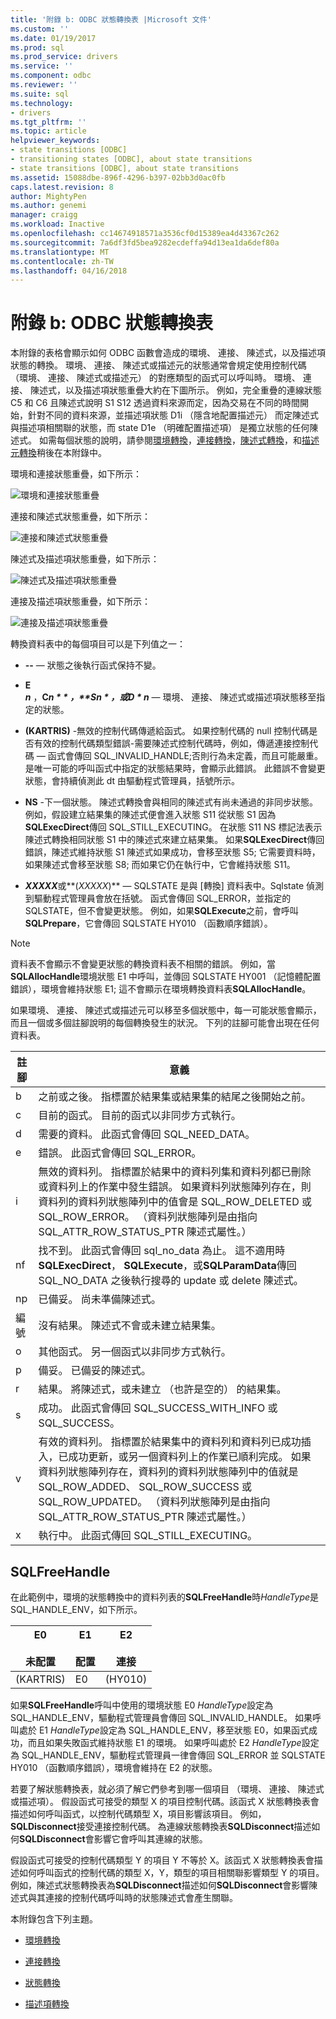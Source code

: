 ```yaml
---
title: '附錄 b: ODBC 狀態轉換表 |Microsoft 文件'
ms.custom: ''
ms.date: 01/19/2017
ms.prod: sql
ms.prod_service: drivers
ms.service: ''
ms.component: odbc
ms.reviewer: ''
ms.suite: sql
ms.technology:
- drivers
ms.tgt_pltfrm: ''
ms.topic: article
helpviewer_keywords:
- state transitions [ODBC]
- transitioning states [ODBC], about state transitions
- state transitions [ODBC], about state transitions
ms.assetid: 15088dbe-896f-4296-b397-02bb3d0ac0fb
caps.latest.revision: 8
author: MightyPen
ms.author: genemi
manager: craigg
ms.workload: Inactive
ms.openlocfilehash: cc14674918571a3536cf0d15389ea4d43367c262
ms.sourcegitcommit: 7a6df3fd5bea9282ecdeffa94d13ea1da6def80a
ms.translationtype: MT
ms.contentlocale: zh-TW
ms.lasthandoff: 04/16/2018
---
```

# <a name="appendix-b-odbc-state-transition-tables"></a>附錄 b: ODBC 狀態轉換表
本附錄的表格會顯示如何 ODBC 函數會造成的環境、 連接、 陳述式，以及描述項狀態的轉換。 環境、 連接、 陳述式或描述元的狀態通常會規定使用控制代碼 （環境、 連接、 陳述式或描述元） 的對應類型的函式可以呼叫時。 環境、 連接、 陳述式，以及描述項狀態重疊大約在下圖所示。 例如，完全重疊的連線狀態 C5 和 C6 且陳述式說明 S1 S12 透過資料來源而定，因為交易在不同的時間開始，針對不同的資料來源，並描述項狀態 D1i （隱含地配置描述元） 而定陳述式與描述項相關聯的狀態，而 state D1e （明確配置描述項） 是獨立狀態的任何陳述式。 如需每個狀態的說明，請參閱[環境轉換](../../../odbc/reference/appendixes/environment-transitions.md)，[連接轉換](../../../odbc/reference/appendixes/connection-transitions.md)，[陳述式轉換](../../../odbc/reference/appendixes/statement-transitions.md)，和[描述元轉換](../../../odbc/reference/appendixes/descriptor-transitions.md)稍後在本附錄中。  
  
 環境和連接狀態重疊，如下所示：  
  
 ![環境和連接狀態重疊](../../../odbc/reference/appendixes/media/app01.gif "app01")  
  
 連接和陳述式狀態重疊，如下所示：  
  
 ![連接和陳述式狀態重疊](../../../odbc/reference/appendixes/media/app02.gif "app02")  
  
 陳述式及描述項狀態重疊，如下所示：  
  
 ![陳述式及描述項狀態重疊](../../../odbc/reference/appendixes/media/app03.gif "app03")  
  
 連接及描述項狀態重疊，如下所示：  
  
 ![連接及描述項狀態重疊](../../../odbc/reference/appendixes/media/app04.gif "app04")  
  
 轉換資料表中的每個項目可以是下列值之一：  
  
-   **--** — 狀態之後執行函式保持不變。  
  
-   **E**  
     ***n*** ，**C*n * * *，**S*n * **，或**D * n***  — 環境、 連接、 陳述式或描述項狀態移至指定的狀態。  
  
-   **(KARTRIS)** -無效的控制代碼傳遞給函式。 如果控制代碼的 null 控制代碼是否有效的控制代碼類型錯誤-需要陳述式控制代碼時，例如，傳遞連接控制代碼 — 函式會傳回 SQL_INVALID_HANDLE;否則行為未定義，而且可能嚴重。 是唯一可能的呼叫函式中指定的狀態結果時，會顯示此錯誤。 此錯誤不會變更狀態，會持續偵測此 dt 由驅動程式管理員，括號所示。  
  
-   **NS** -下一個狀態。 陳述式轉換會與相同的陳述式有尚未通過的非同步狀態。 例如，假設建立結果集的陳述式便會進入狀態 S11 從狀態 S1 因為**SQLExecDirect**傳回 SQL_STILL_EXECUTING。 在狀態 S11 NS 標記法表示陳述式轉換相同狀態 S1 中的陳述式來建立結果集。 如果**SQLExecDirect**傳回錯誤，陳述式維持狀態 S1 陳述式如果成功，會移至狀態 S5; 它需要資料時，如果陳述式會移至狀態 S8; 而如果它仍在執行中，它會維持狀態 S11。  
  
-   ***XXXXX***或**(*XXXXX*)** — SQLSTATE 是與 [轉換] 資料表中。Sqlstate 偵測到驅動程式管理員會放在括號。 函式會傳回 SQL_ERROR，並指定的 SQLSTATE，但不會變更狀態。 例如，如果**SQLExecute**之前，會呼叫**SQLPrepare**，它會傳回 SQLSTATE HY010 （函數順序錯誤）。  
  
> [!NOTE]  
>  資料表不會顯示不會變更狀態的轉換資料表不相關的錯誤。 例如，當**SQLAllocHandle**環境狀態 E1 中呼叫，並傳回 SQLSTATE HY001 （記憶體配置錯誤），環境會維持狀態 E1; 這不會顯示在環境轉換資料表**SQLAllocHandle**。  
  
 如果環境、 連接、 陳述式或描述元可以移至多個狀態中，每一可能狀態會顯示，而且一個或多個註腳說明的每個轉換發生的狀況。 下列的註腳可能會出現在任何資料表。  
  
|註腳|意義|  
|--------------|-------------|  
|b|之前或之後。 指標置於結果集或結果集的結尾之後開始之前。|  
|c|目前的函式。 目前的函式以非同步方式執行。|  
|d|需要的資料。 此函式會傳回 SQL_NEED_DATA。|  
|e|錯誤。 此函式會傳回 SQL_ERROR。|  
|i|無效的資料列。 指標置於結果中的資料列集和資料列都已刪除或資料列上的作業中發生錯誤。 如果資料列狀態陣列存在，則資料列的資料列狀態陣列中的值會是 SQL_ROW_DELETED 或 SQL_ROW_ERROR。 （資料列狀態陣列是由指向 SQL_ATTR_ROW_STATUS_PTR 陳述式屬性。）|  
|nf|找不到。 此函式會傳回 sql_no_data 為止。 這不適用時**SQLExecDirect**， **SQLExecute**，或**SQLParamData**傳回 SQL_NO_DATA 之後執行搜尋的 update 或 delete 陳述式。|  
|np|已備妥。 尚未準備陳述式。|  
|編號|沒有結果。 陳述式不會或未建立結果集。|  
|o|其他函式。 另一個函式以非同步方式執行。|  
|p|備妥。 已備妥的陳述式。|  
|r|結果。 將陳述式，或未建立 （也許是空的） 的結果集。|  
|s|成功。 此函式會傳回 SQL_SUCCESS_WITH_INFO 或 SQL_SUCCESS。|  
|v|有效的資料列。 指標置於結果集中的資料列和資料列已成功插入，已成功更新，或另一個資料列上的作業已順利完成。 如果資料列狀態陣列存在，資料列的資料列狀態陣列中的值就是 SQL_ROW_ADDED、 SQL_ROW_SUCCESS 或 SQL_ROW_UPDATED。 （資料列狀態陣列是由指向 SQL_ATTR_ROW_STATUS_PTR 陳述式屬性。）|  
|x|執行中。 此函式傳回 SQL_STILL_EXECUTING。|  
  
## <a name="sqlfreehandle"></a>SQLFreeHandle  
 在此範例中，環境的狀態轉換中的資料列表的**SQLFreeHandle**時*HandleType*是 SQL_HANDLE_ENV，如下所示。  
  
|E0<br /><br /> 未配置|E1<br /><br /> 配置|E2<br /><br /> 連接|  
|------------------------|----------------------|-----------------------|  
|(KARTRIS)|E0|(HY010)|  
  
 如果**SQLFreeHandle**呼叫中使用的環境狀態 E0 *HandleType*設定為 SQL_HANDLE_ENV，驅動程式管理員會傳回 SQL_INVALID_HANDLE。 如果呼叫處於 E1 *HandleType*設定為 SQL_HANDLE_ENV，移至狀態 E0，如果函式成功，而且如果失敗函式維持狀態 E1 的環境。 如果呼叫處於 E2 *HandleType*設定為 SQL_HANDLE_ENV，驅動程式管理員一律會傳回 SQL_ERROR 並 SQLSTATE HY010 （函數順序錯誤），環境會維持在 E2 的狀態。  
  
 若要了解狀態轉換表，就必須了解它們參考到哪一個項目 （環境、 連接、 陳述式或描述項）。 假設函式可接受的類型 X 的項目控制代碼。該函式 X 狀態轉換表會描述如何呼叫函式，以控制代碼類型 X，項目影響該項目。 例如， **SQLDisconnect**接受連接控制代碼。 為連線狀態轉換表**SQLDisconnect**描述如何**SQLDisconnect**會影響它會呼叫其連線的狀態。  
  
 假設函式可接受的控制代碼類型 Y 的項目 Y 不等於 X。該函式 X 狀態轉換表會描述如何呼叫函式的控制代碼的類型 X，Y，類型的項目相關聯影響類型 Y 的項目。例如，陳述式狀態轉換表為**SQLDisconnect**描述如何**SQLDisconnect**會影響陳述式與其連接的控制代碼呼叫時的狀態陳述式會產生關聯。  
  
 本附錄包含下列主題。  
  
-   [環境轉換](../../../odbc/reference/appendixes/environment-transitions.md)  
  
-   [連接轉換](../../../odbc/reference/appendixes/connection-transitions.md)  
  
-   [狀態轉換](../../../odbc/reference/appendixes/statement-transitions.md)  
  
-   [描述項轉換](../../../odbc/reference/appendixes/descriptor-transitions.md)
